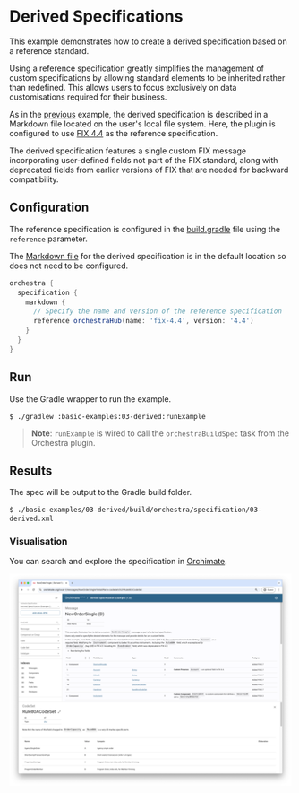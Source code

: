 # Derived Specifications

This example demonstrates how to create a derived specification based on a reference standard. 

Using a reference specification greatly simplifies the management of custom specifications by allowing standard elements to be inherited rather than redefined. This allows users to focus exclusively on data customisations required for their business. 

As in the [previous](../02-markdown) example, the derived specification is described in a Markdown file located on the user's local file system. Here, the plugin is configured to use [FIX.4.4](https://orchestrahub.org/-/fix-latest) as the reference specification.

The derived specification features a single custom FIX message incorporating user-defined fields not part of the FIX standard, along with deprecated fields from earlier versions of FIX that are needed for backward compatibility. 

## Configuration

The reference specification is configured in the [build.gradle](./build.gradle) file using the `reference` parameter. 

The [Markdown file](./orchestra/specification/03-derived.md) for the derived specification is in the default location so does not need to be configured.

```groovy
orchestra {
  specification {
    markdown {
      // Specify the name and version of the reference specification
      reference orchestraHub(name: 'fix-4.4', version: '4.4')
    }
  }
}
```

## Run

Use the Gradle wrapper to run the example.

```shell
$ ./gradlew :basic-examples:03-derived:runExample
```

> **Note**: `runExample` is wired to call the `orchestraBuildSpec` task from the Orchestra plugin.


## Results

The spec will be output to the Gradle build folder.

```shell
$ ./basic-examples/03-derived/build/orchestra/specification/03-derived.xml
```

### Visualisation

You can search and explore the specification in [Orchimate](https://orchimate.org/).

![](docs/images/orchimate.png)
